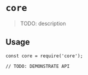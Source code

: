 # `core`

> TODO: description

## Usage

```
const core = require('core');

// TODO: DEMONSTRATE API
```

